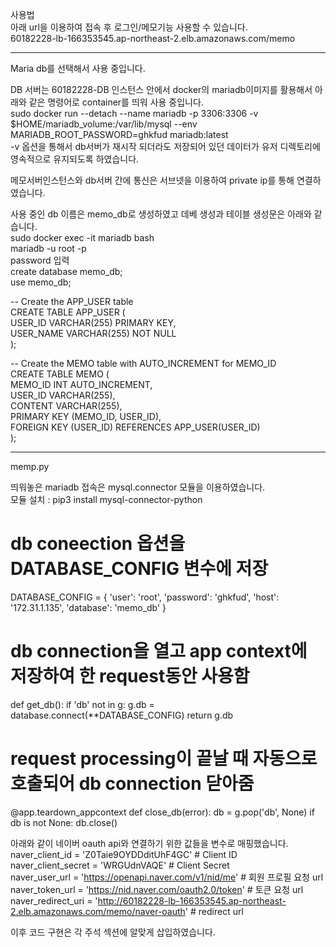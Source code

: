 사용법  
아래 url을 이용하여 접속 후 로그인/메모기능 사용할 수 있습니다.  
60182228-lb-166353545.ap-northeast-2.elb.amazonaws.com/memo  

------------------------------------------------
Maria db를 선택해서 사용 중입니다.  
  
DB 서버는 60182228-DB 인스턴스 안에서 docker의 mariadb이미지를 활용해서 아래와 같은 명령어로 container를 띄워 사용 중입니다.  
sudo docker run --detach --name mariadb -p 3306:3306 -v $HOME/mariadb_volume:/var/lib/mysql --env MARIADB_ROOT_PASSWORD=ghkfud mariadb:latest  
-v 옵션을 통해서 db서버가 재시작 되더라도 저장되어 있던 데이터가 유저 디렉토리에 영속적으로 유지되도록 하였습니다.  

메모서버인스턴스와 db서버 간에 통신은 서브넷을 이용하여 private ip를 통해 연결하였습니다.  

사용 중인 db 이름은 memo_db로 생성하였고 데베 생성과 테이블 생성문은 아래와 같습니다.  
sudo docker exec -it mariadb bash  
mariadb -u root -p  
password 입력  
create database memo_db;  
use memo_db;  
  
-- Create the APP_USER table  
CREATE TABLE APP_USER (  
    USER_ID VARCHAR(255) PRIMARY KEY,  
    USER_NAME VARCHAR(255) NOT NULL  
);  

-- Create the MEMO table with AUTO_INCREMENT for MEMO_ID  
CREATE TABLE MEMO (  
    MEMO_ID INT AUTO_INCREMENT,  
    USER_ID VARCHAR(255),  
    CONTENT VARCHAR(255),  
    PRIMARY KEY (MEMO_ID, USER_ID),  
    FOREIGN KEY (USER_ID) REFERENCES APP_USER(USER_ID)  
);  

----------------------------------------------------  
memp.py  
  
띄워놓은 mariadb 접속은 mysql.connector 모듈을 이용하였습니다.  
모듈 설치 : pip3 install mysql-connector-python  
  
# db coneection 옵션을 DATABASE_CONFIG 변수에 저장
DATABASE_CONFIG = {
    'user': 'root',
    'password': 'ghkfud',
    'host': '172.31.1.135',
    'database': 'memo_db'
}

# db connection을 열고 app context에 저장하여 한 request동안 사용함
def get_db():
    if 'db' not in g:
        g.db = database.connect(**DATABASE_CONFIG)
    return g.db

# request processing이 끝날 때 자동으로 호출되어 db connection 닫아줌
@app.teardown_appcontext
def close_db(error):
    db = g.pop('db', None)
    if db is not None:
        db.close()

아래와 같이 네이버 oauth api와 연결하기 위한 값들을 변수로 매핑했습니다.  
naver_client_id = 'Z0Taie9OYDDditUhF4GC' # Client ID  
naver_client_secret = 'WRGUdnVAQE' # Client Secret  
naver_user_url = 'https://openapi.naver.com/v1/nid/me' # 회원 프로필 요청 url  
naver_token_url = 'https://nid.naver.com/oauth2.0/token' # 토큰 요청 url  
naver_redirect_uri = 'http://60182228-lb-166353545.ap-northeast-2.elb.amazonaws.com/memo/naver-oauth' # redirect url  
  
이후 코드 구현은 각 주석 섹션에 알맞게 삽입하였습니다.  
